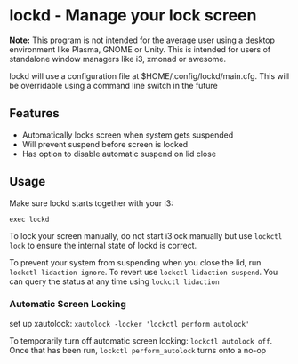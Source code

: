 # lockd - Manage your lock screen

**Note:** This program is not intended for the average user using a desktop environment like Plasma, GNOME or Unity. This is intended for users of standalone window managers like i3, xmonad or awesome.

lockd will use a configuration file at $HOME/.config/lockd/main.cfg. This will be overridable using a command line switch in the future

## Features
* Automatically locks screen when system gets suspended
* Will prevent suspend before screen is locked
* Has option to disable automatic suspend on lid close

## Usage

Make sure lockd starts together with your i3:
```
exec lockd
```

To lock your screen manually, do not start i3lock manually but use `lockctl lock` to ensure the internal state of lockd is correct.

To prevent your system from suspending when you close the lid, run `lockctl lidaction ignore`. To revert use `lockctl lidaction suspend`. You can query the status at any time using `lockctl lidaction`

### Automatic Screen Locking

set up xautolock: `xautolock -locker 'lockctl perform_autolock'`

To temporarily turn off automatic screen locking: `lockctl autolock off`. Once that has been run, `lockctl perform_autolock` turns onto a no-op
